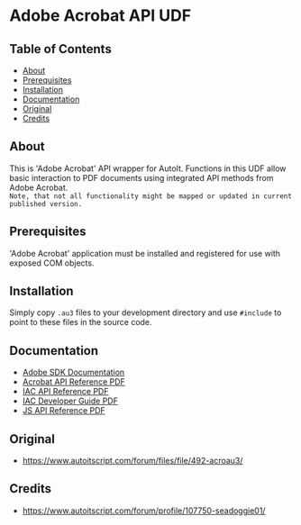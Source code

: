 # Adobe Acrobat API UDF

## Table of Contents
+ [About](#about)
+ [Prerequisites](#prerequisites)
+ [Installation](#installation)
+ [Documentation](#documentation)
+ [Original](#original)
+ [Credits](#credits)


## About <a name = "about"></a>
This is 'Adobe Acrobat' API wrapper for AutoIt. 
Functions in this UDF allow basic interaction to PDF documents using integrated API methods from Adobe Acrobat.   
```Note, that not all functionality might be mapped or updated in current published version.```

## Prerequisites <a name = "prerequisites"></a>
'Adobe Acrobat' application must be installed and registered for use with exposed COM objects.

## Installation <a name = "installation"></a>
Simply copy ```.au3``` files to your development directory and use ```#include``` to point to these files in the source code.  

## Documentation <a name = "documentation"></a>
* [Adobe SDK Documentation](https://opensource.adobe.com/dc-acrobat-sdk-docs/acrobatsdk/documentation.html)
* [Acrobat API Reference PDF](./docs/acrobat_pdfl_api_reference.pdf)
* [IAC API Reference PDF](./docs/iac_api_reference.pdf)
* [IAC Developer Guide PDF](./docs/iac_developer_guide.pdf)
* [JS API Reference PDF](./docs/iac_api_reference.pdf)

## Original <a name = "original"></a>
* https://www.autoitscript.com/forum/files/file/492-acroau3/

## Credits <a name = "credits"></a>
* https://www.autoitscript.com/forum/profile/107750-seadoggie01/